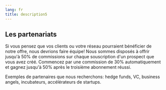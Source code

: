 ```yaml
---
lang: fr
title: description5
---
```

## Les partenariats

Si vous pensez que vos clients ou votre réseau pourraient bénéficier de notre offre, nous devrions faire équipe! Nous sommes disposés à offrir jusqu'à 50% de commissions sur chaque souscription d'un prospect que vous avez créé. Commencez par une commission de 30% automatiquement et gagnez jusqu'à 50% après le troisième abonnement réussi.

Exemples de partenaires que nous recherchons: hedge funds, VC, business angels, incubateurs, accélérateurs de startups.
